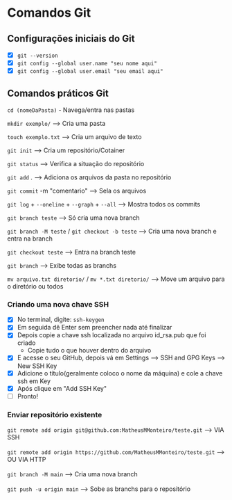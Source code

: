 # Comandos Git

## Configurações iniciais do Git

- [x] ```git --version```
- [x] ```git config --global user.name "seu nome aqui"```
- [x] ```git config --global user.email "seu email aqui"```

## Comandos práticos Git

```cd (nomeDaPasta)``` - Navega/entra nas pastas

```mkdir exemplo/``` --> Cria uma pasta

```touch exemplo.txt``` --> Cria um arquivo de texto

```git init``` --> Cria um repositório/Cotainer

```git status``` --> Verifica a situação do repositório

```git add``` . --> Adiciona os arquivos da pasta no repositório

```git commit``` -m "comentario" --> Sela os arquivos 

```git log``` + ```--oneline``` + ```--graph``` + ```--all``` --> Mostra todos os commits

```git branch teste``` --> Só cria uma nova branch

```git branch -M teste``` / ```git checkout -b teste``` --> Cria uma nova branch e entra na branch 

```git checkout teste``` --> Entra na branch teste

```git branch``` --> Exibe todas as branchs

```mv arquivo.txt diretorio/``` / ```mv *.txt diretorio/``` --> Move um arquivo para o diretório ou todos

### Criando uma nova chave SSH
 - [x] No terminal, digite: ```ssh-keygen```
 - [x] Em seguida dê Enter sem preencher nada até finalizar
 - [X] Depois copie a chave ssh localizada no arquivo id_rsa.pub que foi criado
    - Copie tudo o que houver dentro do arquivo
 - [X] E acesse o seu GitHub, depois vá em Settings --> SSH and GPG Keys --> New SSH Key
 - [X] Adicione o título(geralmente coloco o nome da máquina) e cole a chave ssh em Key
 - [X] Após clique em "Add SSH Key"
 - [ ] Pronto!
 
 ### Enviar repositório existente 
```git remote add origin git@github.com:MatheusMMonteiro/teste.git``` --> VIA SSH<br></br>
```git remote add origin https://github.com/MatheusMMonteiro/teste.git``` --> OU VIA HTTP<br></br>
```git branch -M main``` --> Cria uma nova branch<br></br>
```git push -u origin main``` --> Sobe as branchs para o repositório
 


